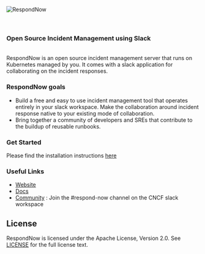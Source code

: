 [<img alt="RespondNow" src="https://github.com/user-attachments/assets/4792d8ba-0ab9-4126-a360-ef6b5bab4889" align="left"> ](https://respondnow.io/)

<br><br><br>

### Open Source Incident Management using Slack
<br>
RespondNow is an open source incident management server that runs on Kubernetes managed by you. It comes with a slack application for collaborating on the incident responses. 


### RespondNow goals
- Build a free and easy to use incident management tool that operates entirely in your slack workspace. Make the collaboration around incident response native to your existing mode of collaboration.
- Bring together a community of developers and SREs that contribute to the buildup of reusable runbooks.

### Get Started
Please find the installation instructions [here](https://github.com/respondnow/respondnow-helm/blob/main/README.md)

### Useful Links
- [Website](https://respondnow.io/)
- [Docs](https://respondnow.github.io) 
- [Community](https://slack.cncf.io) : Join the #respond-now channel on the CNCF slack workspace

## License 

RespondNow is licensed under the Apache License, Version 2.0. See [LICENSE](./LICENSE) for the full license text. 
